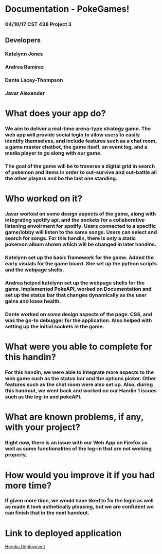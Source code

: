 # Documentation - PokeGames!
### 04/10/17 CST 438 Project 3
## Developers
### Katelynn Jones
### Andrea Ramirez 
### Dante Lacey-Thompson
### Javar Alexander


# What does your app do?
### We aim to deliver a real-time arena-type strategy game. The web app will provide social login to allow users to easily identify themselves, and include features such as a chat room, a game master chatbot, the game itself, an event log, and a media player to go along with our game.
### The goal of the game will be to traverse a digital grid in search of pokemon and items in order to out-survive and out-battle all the other players and be the last one standing.

# Who worked on it?
### Javar worked on some design aspects of the game, along with integrating spotify api, and the sockets for a collaborative listening envoirment for spotify. Users connected to a specific game/lobby will listen to the same songs. Users can select and search for songs. For this handin, there is only a static pokemon album shown which will be changed in later handins.                                      
### Katelynn set up the basic framework for the game. Added the early visuals for the game board. She set up the python scripts and the webpage shells.                                                                                                                          
### Andrea helped katelynn set up the webpage shells for the game. Implemented PokeAPI, worked on Documentation and set up the status bar that changes dynamically as the user gains and loses health.                                                                                                                          
### Dante worked on some design aspects of the page. CSS, and was the go-to debugger for the application. Also helped with setting up the initial sockets in the game.


# What were you able to complete for this handin?
### For this handin, we were able to integrate more aspects to the web game such as the status bar and the options picker. Other features such as the chat room were also set up. Also, during this handout, we went back and worked on our Handin 1 issues such as the log-in and pokeAPI.  

# What are known problems, if any, with your project?
### Right now, there is an issue with our Web App on Firefox as well as some functionalites of the log-in that are not working properly. 


# How would you improve it if you had more time?
### If given more time, we would have liked to fix the login as well as made it look asthetically pleasing, but we are confident we can finish that in the next handout. 


# Link to deployed application
[Heroku Deployment](http://still-beyond-48460.herokuapp.com)
